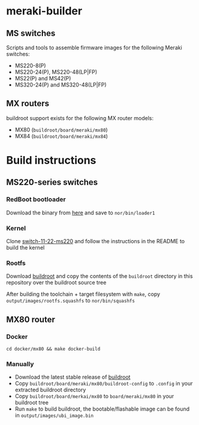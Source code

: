 # meraki-builder

## MS switches
Scripts and tools to assemble firmware images for the following Meraki switches:
* MS220-8(P)
* MS220-24(P), MS220-48(LP|FP)
* MS22(P) and MS42(P)
* MS320-24(P) and MS320-48(LP|FP)

## MX routers
buildroot support exists for the following MX router models:
* MX80 (`buildroot/board/meraki/mx80`)
* MX84 (`buildroot/board/meraki/mx84`)

# Build instructions

## MS220-series switches

### RedBoot bootloader

Download the binary from [here](https://github.com/halmartin/MS42-GPL-sources-3-18-122/raw/master/redboot/redboot-nocrc-sz.bin) and save to `nor/bin/loader1`

### Kernel

Clone [switch-11-22-ms220](https://github.com/halmartin/switch-11-22-ms220) and follow the instructions in the README to build the kernel

### Rootfs

Download [buildroot](https://www.buildroot.org/download.html) and copy the contents of the `buildroot` directory in this repository over the buildroot source tree

After building the toolchain + target filesystem with `make`, copy `output/images/rootfs.squashfs` to `nor/bin/squashfs`

## MX80 router

### Docker

`cd docker/mx80 && make docker-build`

### Manually

* Download the latest stable release of [buildroot](https://www.buildroot.org/download.html)
* Copy `buildroot/board/meraki/mx80/buildroot-config` to `.config` in your extracted buildroot directory
* Copy `buildroot/board/merkai/mx80` to `board/meraki/mx80` in your buildroot tree
* Run `make` to build buildroot, the bootable/flashable image can be found in `output/images/ubi_image.bin`
